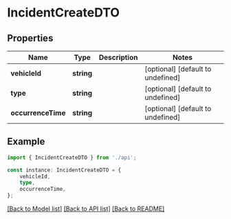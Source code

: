 # IncidentCreateDTO


## Properties

Name | Type | Description | Notes
------------ | ------------- | ------------- | -------------
**vehicleId** | **string** |  | [optional] [default to undefined]
**type** | **string** |  | [optional] [default to undefined]
**occurrenceTime** | **string** |  | [optional] [default to undefined]

## Example

```typescript
import { IncidentCreateDTO } from './api';

const instance: IncidentCreateDTO = {
    vehicleId,
    type,
    occurrenceTime,
};
```

[[Back to Model list]](../README.md#documentation-for-models) [[Back to API list]](../README.md#documentation-for-api-endpoints) [[Back to README]](../README.md)
